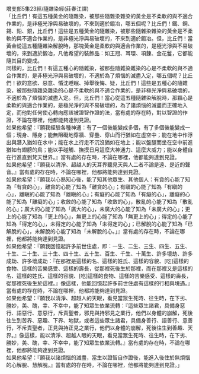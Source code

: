 增支部5集23經/隨雜染經(莊春江譯)  
「比丘們！有這五種黃金的隨雜染，被那些隨雜染雜染的黃金是不柔軟的與不適合作業的，是非極光淨與易破壞的，不來到適於鍛冶，哪五個呢？比丘們！鐵、銅、錫、鉛、銀，比丘們！這些是五種黃金的隨雜染，被那些隨雜染雜染的黃金是不柔軟的與不適合作業的，是非極光淨與易破壞的，不來到適於鍛冶。但，比丘們！當黃金從這五種隨雜染解脫時，那塊黃金是柔軟的與適合作業的，是極光淨與不易破壞的，來到適於鍛冶，凡他希望的裝飾品：如王冠、耳環、項鍊、金花鬘，它都能隨其目的變成。  
同樣的，比丘們！有這五種心的隨雜染，被那些隨雜染雜染的心是不柔軟的與不適合作業的，是非極光淨與易破壞的，不適於為了煩惱的滅盡入定，哪五個呢？比丘們！欲的意欲、惡意、惛沈睡眠、掉舉後悔、疑，比丘們！這些是五種心的隨雜染，被那些隨雜染雜染的心是不柔軟的與不適合作業的，是非極光淨與易破壞的，不適於為了煩惱的滅盡入定。但，比丘們！當心從這五種隨雜染解脫時，那顆心是柔軟的與適合作業的，是極光淨的與不易破壞的，為了諸煩惱的滅盡而正確地入定，而他對任何使心轉向應該被證智作證的法，當有處的存在時，對以智證的作證，不論在哪裡，他都能夠達到見證。  
如果他希望：『願我經驗各種神通：有了一個後能變成多個，有了多個後能變成一個；現身、隱身；能無阻礙地穿牆、穿壘、穿山而行猶如在虛空中；能在地中作浮出與潛入猶如在水中；能在水上行走不沉沒猶如在地上；能以盤腿而坐在空中前進猶如有翅膀的鳥；能以手碰觸、撫摸日月這麼大神通力、這麼大威力；能以身體自在行進直到梵天世界。』當有處的存在時，不論在哪裡，他都能夠達到見證。  
如果他希望：『願我以清淨、超越人的天耳界聽見天與人二者不論是遠、是近的聲音。』當有處的存在時，不論在哪裡，他都將能夠達到見證。  
如果他希望：『願我以心熟知心後，能了知其他眾生、其他個人：有貪的心能了知為「有貪的心」，離貪的心能了知為「離貪的心」；有瞋的心能了知為「有瞋的心」，離瞋的心能了知為「離瞋的心」；有癡的心能了知為「有癡的心」，離癡的心能了知為「離癡的心」；收斂的心能了知為「收斂的心」，散亂的心能了知為「散亂的心」；廣大的心能了知為「廣大的心」，未廣大的心能了知為「未廣大的心」；更上的心能了知為「更上的心」，無更上的心能了知為「無更上的心」；得定的心能了知為「得定的心」，未得定的心能了知為「未得定的心」；已解脫的心能了知為「已解脫的心」，未解脫的心能了知為「未解脫的心。」』當有處的存在時，不論在哪裡，他都將能夠達到見證。  
如果他希望：『願我回憶起許多前世住處，即：一生、二生、三生、四生、五生、十生、二十生、三十生、四十生、五十生、百生、千生、十萬生、許多壞劫、許多成劫、許多壞成劫：『在那裡是這樣的名、這樣的姓氏、這樣的容貌、[吃]這樣的食物、這樣的苦樂感受、這樣的壽長，從那裡死後生於那裡，而在那裡又是這樣的名、這樣的姓氏、這樣的容貌、[吃]這樣的食物、這樣的苦樂感受、這樣的壽長，從那裡死後生於這裡。』像這樣，他能回憶起許多前世住處有這樣的行相與境遇。』當有處的存在時，不論在哪裡，他都將能夠達到見證。  
如果他希望：『願我以清淨、超越人的天眼，看見當眾生死時、往生時，在下劣、勝妙，美、醜，幸、不幸中，能了知眾生依業流轉：『這些眾生諸君，具備身惡行、語惡行、意惡行，斥責聖者，邪見與持邪見之業行，他們以身體的崩解，死後往生到苦界、惡趣、下界、地獄，或者這些眾生諸君，具備身善行、語善行、意善行，不斥責聖者，正見與持正見之業行，他們以身體的崩解，死後往生到善趣、天界。』像這樣，能以清淨、超越人眼的天眼，看見當眾生死時、往生時，在下劣、勝妙，美、醜，幸、不幸中，能了知眾生依業流轉。』當有處的存在時，不論在哪裡，他都將能夠達到見證。  
如果他希望：『願我以諸煩惱的滅盡，當生以證智自作證後，能進入後住於無煩惱的心解脫、慧解脫。』當有處的存在時，不論在哪裡，他都將能夠達到見證。」  
  
  
